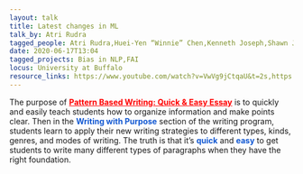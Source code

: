 ```yaml
---
layout: talk
title: Latest changes in ML
talk_by: Atri Rudra
tagged_people: Atri Rudra,Huei-Yen “Winnie” Chen,Kenneth Joseph,Shawn Jhonson
date: 2020-06-17T13:04
tagged_projects: Bias in NLP,FAI
locus: University at Buffalo
resource_links: https://www.youtube.com/watch?v=VwVg9jCtqaU&t=2s,https://www.youtube.com/watch?v=GwIo3gDZCVQ&t=1s
---
```


<p>The purpose of&nbsp;<a href="https://patternbasedwriting.com/" target="_blank" style="color: rgb(255, 0, 0); background-color: transparent;"><strong>Pattern Based Writing: Quick &amp; Easy Essay</strong></a>&nbsp;is to quickly and easily teach students how to organize information and make points clear. Then in the&nbsp;<strong style="color: rgb(18, 88, 210); background-color: transparent;">Writing with Purpose</strong>&nbsp;section of the writing program, students learn to apply their new writing strategies to different types, kinds, genres, and modes of writing. The truth is that it’s&nbsp;<strong style="color: rgb(18, 88, 210); background-color: transparent;">quick</strong>&nbsp;and&nbsp;<strong style="color: rgb(18, 88, 210); background-color: transparent;">easy</strong>&nbsp;to get students to write many different types of paragraphs when they have the right foundation.</p><p><br></p><p><br></p>
